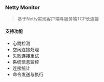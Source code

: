 ### Netty Monitor

> 基于Netty实现客户端与服务端TCP长连接

#### 支持功能
- 心跳检测
- 空闲连接处理
- 失败连接重试
- 系统信息监控
- 连接统计
- 命令发送与执行
